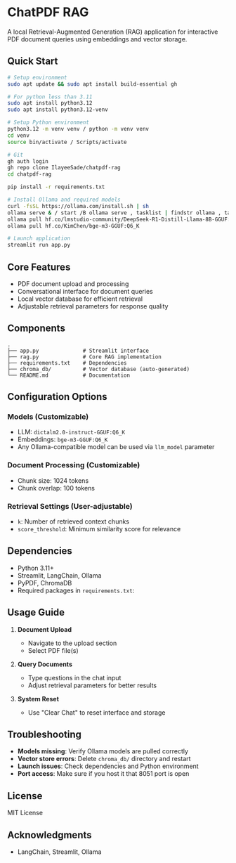# ChatPDF RAG

A local Retrieval-Augmented Generation (RAG) application for interactive PDF document queries using embeddings and vector storage.

## Quick Start

```bash
# Setup environment
sudo apt update && sudo apt install build-essential gh

# For python less than 3.11
sudo apt install python3.12
sudo apt install python3.12-venv

# Setup Python environment
python3.12 -m venv venv / python -m venv venv
cd venv
source bin/activate / Scripts/activate

# Git
gh auth login
gh repo clone IlayeeSade/chatpdf-rag
cd chatpdf-rag

pip install -r requirements.txt

# Install Ollama and required models
curl -fsSL https://ollama.com/install.sh | sh
ollama serve & / start /B ollama serve , tasklist | findstr ollama , taskkill /PID <PID> /F
ollama pull hf.co/lmstudio-community/DeepSeek-R1-Distill-Llama-8B-GGUF:Q6_K
ollama pull hf.co/KimChen/bge-m3-GGUF:Q6_K

# Launch application
streamlit run app.py
```

## Core Features

- PDF document upload and processing
- Conversational interface for document queries
- Local vector database for efficient retrieval
- Adjustable retrieval parameters for response quality

## Components

```
.
├── app.py              # Streamlit interface
├── rag.py              # Core RAG implementation
├── requirements.txt    # Dependencies
├── chroma_db/          # Vector database (auto-generated)
└── README.md           # Documentation
```

## Configuration Options

### Models (Customizable)
- LLM: `dictalm2.0-instruct-GGUF:Q6_K`
- Embeddings: `bge-m3-GGUF:Q6_K`
- Any Ollama-compatible model can be used via `llm_model` parameter

### Document Processing (Customizable)
- Chunk size: 1024 tokens
- Chunk overlap: 100 tokens

### Retrieval Settings (User-adjustable)
- `k`: Number of retrieved context chunks
- `score_threshold`: Minimum similarity score for relevance

## Dependencies

- Python 3.11+
- Streamlit, LangChain, Ollama
- PyPDF, ChromaDB
- Required packages in `requirements.txt`:

## Usage Guide

1. **Document Upload**
   - Navigate to the upload section
   - Select PDF file(s)

2. **Query Documents**
   - Type questions in the chat input
   - Adjust retrieval parameters for better results

3. **System Reset**
   - Use "Clear Chat" to reset interface and storage

## Troubleshooting

- **Models missing**: Verify Ollama models are pulled correctly
- **Vector store errors**: Delete `chroma_db/` directory and restart
- **Launch issues**: Check dependencies and Python environment
- **Port access**: Make sure if you host it that 8051 port is open

## License

MIT License

## Acknowledgments

- LangChain, Streamlit, Ollama
